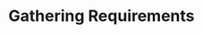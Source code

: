<link rel="stylesheet" href="{{baseUrl}}/css/textbook.css">

<div class="website-content">

# Gathering Requirements

<div id="main">

<include src="brainstorming/embed.md" />
<include src="userSurveys/embed.md" />
<include src="observation/embed.md" />
<include src="interviews/embed.md" />
<include src="focusGroups/embed.md" />
<include src="prototyping/embed.md" />
<include src="productSurveys/embed.md" />

</div>

</div>
